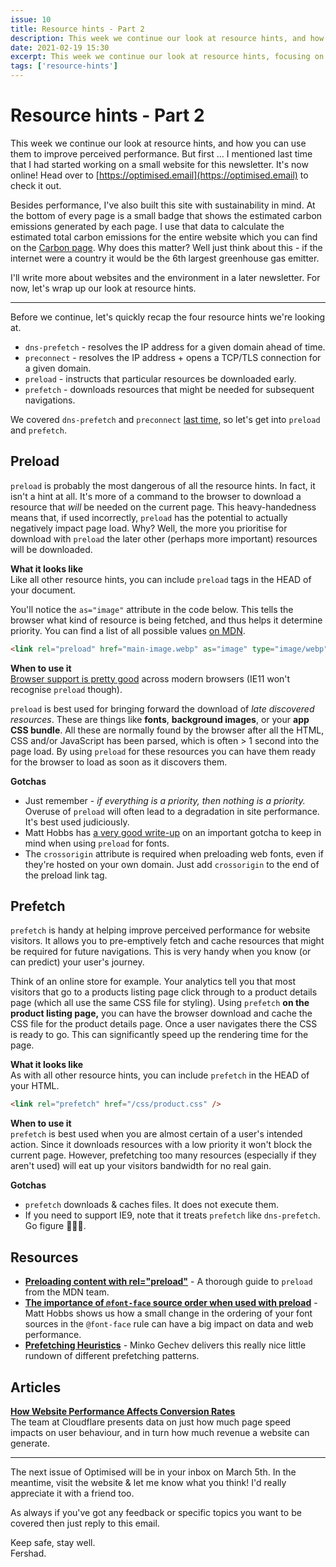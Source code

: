 ```yaml
---
issue: 10
title: Resource hints - Part 2
description: This week we continue our look at resource hints, and how you can use them to improve perceived performance.
date: 2021-02-19 15:30
excerpt: This week we continue our look at resource hints, focusing on preload and prefetch, and how you can use them to improve perceived performance.
tags: ['resource-hints']
---
```

# Resource hints - Part 2

This week we continue our look at resource hints, and how you can use them to improve perceived performance. But first ... I mentioned last time that I had started working on a small website for this newsletter. It's now online! Head over to [https://optimised.email](https://optimised.email) to check it out.

Besides performance, I've also built this site with sustainability in mind. At the bottom of every page is a small badge that shows the estimated carbon emissions generated by each page. I use that data to calculate the estimated total carbon emissions for the entire website which you can find on the [Carbon page](https://optimised.email/carbon). Why does this matter? Well just think about this - if the internet were a country it would be the 6th largest greenhouse gas emitter. 

I'll write more about websites and the environment in a later newsletter. For now, let's wrap up our look at resource hints.

***

Before we continue, let's quickly recap the four resource hints we're looking at.

- `dns-prefetch` - resolves the IP address for a given domain ahead of time.
- `preconnect` - resolves the IP address + opens a TCP/TLS connection for a given domain.
- `preload` - instructs that particular resources be downloaded early.
- `prefetch` - downloads resources that might be needed for subsequent navigations.

We covered `dns-prefetch` and `preconnect` [last time](https://optimised.email/issues/issue-9-resource-hints-part-1), so let's get into `preload` and `prefetch`.

## Preload

`preload` is probably the most dangerous of all the resource hints. In fact, it isn't a hint at all. It's more of a command to the browser to download a resource that *will* be needed on the current page.   This heavy-handedness means that, if used incorrectly, `preload` has the potential to actually negatively impact page load. Why? Well, the more you prioritise for download with `preload` the later other (perhaps more important) resources will be downloaded.

**What it looks like**  
Like all other resource hints, you can include `preload` tags in the HEAD of your document. 

You'll notice the `as="image"` attribute in the code below. This tells the browser what kind of resource is being fetched, and thus helps it determine priority. You can find a list of all possible values [on MDN](https://developer.mozilla.org/en-US/docs/Web/HTML/Element/link#attr-as).

```html
<link rel="preload" href="main-image.webp" as="image" type="image/webp" />
```

**When to use it**  
[Browser support is pretty good](https://caniuse.com/link-rel-preload) across modern browsers (IE11 won't recognise `preload` though). 

`preload` is best used for bringing forward the download of *late discovered resources*. These are things like **fonts**, **background images**, or your **app CSS bundle**. All these are normally found by the browser after all the HTML, CSS and/or JavaScript has been parsed, which is often > 1 second into the page load. By using `preload` for these resources you can have them ready for the browser to load as soon as it discovers them.

**Gotchas**  
- Just remember - *if everything is a priority, then nothing is a priority.* Overuse of `preload` will often lead to a degradation in site performance. It's best used judiciously.
- Matt Hobbs has [a very good write-up](https://nooshu.github.io/blog/2021/01/23/the-importance-of-font-face-source-order-when-used-with-preload/) on an important gotcha to keep in mind when using `preload` for fonts.
- The `crossorigin` attribute is required when preloading web fonts, even if they're hosted on your own domain. Just add `crossorigin` to the end of the preload link tag.

## Prefetch

`prefetch` is handy at helping improve perceived performance for website visitors. It allows you to pre-emptively fetch and cache resources that might be required for future navigations. This is very handy when you know (or can predict) your user's journey. 

Think of an online store for example. Your analytics tell you that most visitors that go to a products listing page click through to a product details page (which all use the same CSS file for styling). Using `prefetch` **on the product listing page,** you can have the browser download and cache the CSS file for the product details page. Once a user navigates there the CSS is ready to go. This can significantly speed up the rendering time for the page.

**What it looks like**  
As with all other resource hints, you can include `prefetch` in the HEAD of your HTML.

```html
<link rel="prefetch" href="/css/product.css" />
```

**When to use it**  
`prefetch` is best used when you are almost certain of a user's intended action. Since it downloads resources with a low priority it won't block the current page. However, prefetching too many resources (especially if they aren't used) will eat up your visitors bandwidth for no real gain.

**Gotchas**  
- `prefetch` downloads & caches files. It does not execute them.
- If you need to support IE9, note that it treats `prefetch` like `dns-prefetch`. Go figure 🤷🏾‍♂️.

## Resources

- **[Preloading content with rel="preload"](https://developer.mozilla.org/en-US/docs/Web/HTML/Preloading_content)** - A thorough guide to `preload` from the MDN team.
- **[The importance of `@font-face` source order when used with preload](https://nooshu.github.io/blog/2021/01/23/the-importance-of-font-face-source-order-when-used-with-preload/)** - Matt Hobbs shows us how a small change in the ordering of your font sources in the `@font-face` rule can have a big impact on data and web performance.
- **[Prefetching Heuristics](https://blog.mgechev.com/2021/02/07/prefetching-strategies-heuristics-faster-web-apps/)** - Minko Gechev delivers this really nice little rundown of different prefetching patterns.

## Articles

**[How Website Performance Affects Conversion Rates](https://www.cloudflare.com/en-au/learning/performance/more/website-performance-conversion-rates/)**  
The team at Cloudflare presents data on just how much page speed impacts on user behaviour, and in turn how much revenue a website can generate.

***

The next issue of Optimised will be in your inbox on March 5th. In the meantime, visit the website & let me know what you think! I'd really appreciate it with a friend too. 

As always if you've got any feedback or specific topics you want to be covered then just reply to this email.

Keep safe, stay well.  
Fershad.